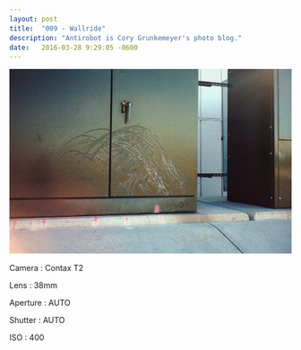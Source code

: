 ```yaml
---
layout: post
title:  "009 - Wallride"
description: "Antirobot is Cory Grunkemeyer's photo blog."
date:   2016-03-28 9:29:05 -0600
---
```


![009 - Wallride](/photos/009.jpg)

Camera
: Contax T2

Lens
: 38mm

Aperture
: AUTO

Shutter
: AUTO

ISO
: 400
